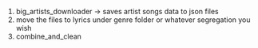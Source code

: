 1. big_artists_downloader -> saves artist songs data to json files
2. move the files to lyrics under genre folder or whatever segregation you wish
3. combine_and_clean